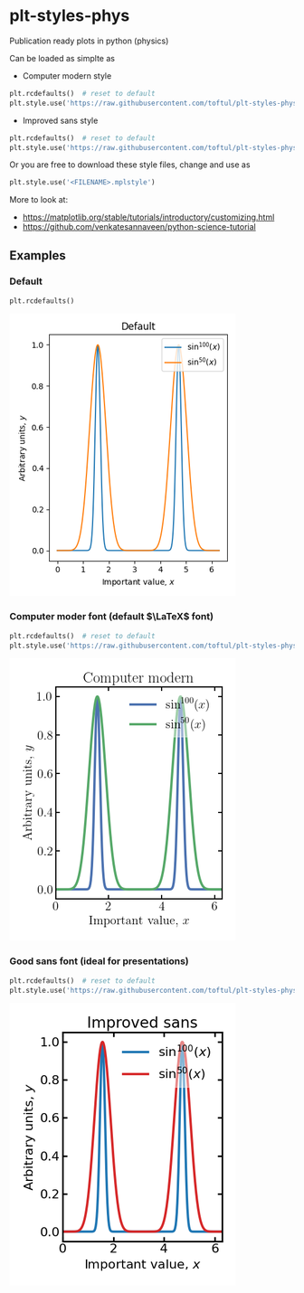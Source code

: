 # plt-styles-phys
Publication ready plots in python (physics)

Can be loaded as simplte as
- Computer modern style

```python
plt.rcdefaults()  # reset to default
plt.style.use('https://raw.githubusercontent.com/toftul/plt-styles-phys/main/phys-plots-cm.mplstyle')
```

- Improved sans style

```python
plt.rcdefaults()  # reset to default
plt.style.use('https://raw.githubusercontent.com/toftul/plt-styles-phys/main/phys-plots-sans.mplstyle')
```

Or you are free to download these style files, change and use as
```python
plt.style.use('<FILENAME>.mplstyle')
```
More to look at:
- https://matplotlib.org/stable/tutorials/introductory/customizing.html
- https://github.com/venkatesannaveen/python-science-tutorial


## Examples

### Default
```python
plt.rcdefaults()
```
![Default](./figs/fig3.png)

### Computer moder font (default $\LaTeX$ font)
```python
plt.rcdefaults()  # reset to default
plt.style.use('https://raw.githubusercontent.com/toftul/plt-styles-phys/main/phys-plots-cm.mplstyle')
```
![Computer modern](./figs/fig1.png)

### Good sans font (ideal for presentations)
```python
plt.rcdefaults()  # reset to default
plt.style.use('https://raw.githubusercontent.com/toftul/plt-styles-phys/main/phys-plots-sans.mplstyle')
```
![Improved sans](./figs/fig2.png)
